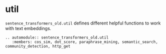 # util
`sentence_transformers_old.util` defines different helpful functions to work with text embeddings.

```eval_rst
.. automodule:: sentence_transformers_old.util
   :members: cos_sim, dot_score, paraphrase_mining, semantic_search, community_detection, http_get
```
